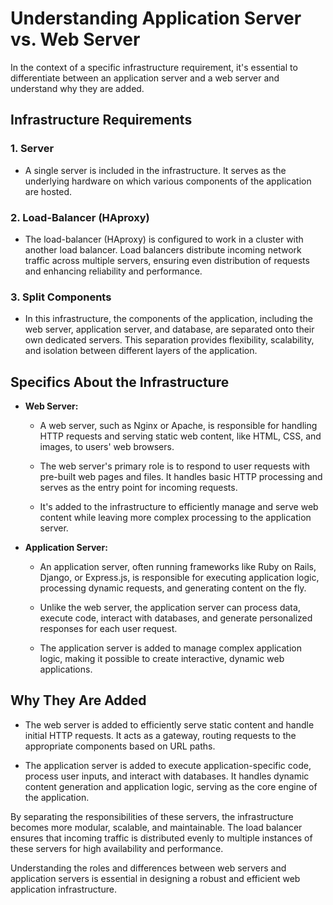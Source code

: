# Understanding Application Server vs. Web Server

In the context of a specific infrastructure requirement, it's essential to differentiate between an application server and a web server and understand why they are added. 

## Infrastructure Requirements

### 1. Server

- A single server is included in the infrastructure. It serves as the underlying hardware on which various components of the application are hosted.

### 2. Load-Balancer (HAproxy)

- The load-balancer (HAproxy) is configured to work in a cluster with another load balancer. Load balancers distribute incoming network traffic across multiple servers, ensuring even distribution of requests and enhancing reliability and performance.

### 3. Split Components

- In this infrastructure, the components of the application, including the web server, application server, and database, are separated onto their own dedicated servers. This separation provides flexibility, scalability, and isolation between different layers of the application.

## Specifics About the Infrastructure

- **Web Server:**

  - A web server, such as Nginx or Apache, is responsible for handling HTTP requests and serving static web content, like HTML, CSS, and images, to users' web browsers.
  
  - The web server's primary role is to respond to user requests with pre-built web pages and files. It handles basic HTTP processing and serves as the entry point for incoming requests.

  - It's added to the infrastructure to efficiently manage and serve web content while leaving more complex processing to the application server.

- **Application Server:**

  - An application server, often running frameworks like Ruby on Rails, Django, or Express.js, is responsible for executing application logic, processing dynamic requests, and generating content on the fly.
  
  - Unlike the web server, the application server can process data, execute code, interact with databases, and generate personalized responses for each user request.

  - The application server is added to manage complex application logic, making it possible to create interactive, dynamic web applications.

## Why They Are Added

- The web server is added to efficiently serve static content and handle initial HTTP requests. It acts as a gateway, routing requests to the appropriate components based on URL paths.

- The application server is added to execute application-specific code, process user inputs, and interact with databases. It handles dynamic content generation and application logic, serving as the core engine of the application.

By separating the responsibilities of these servers, the infrastructure becomes more modular, scalable, and maintainable. The load balancer ensures that incoming traffic is distributed evenly to multiple instances of these servers for high availability and performance.

Understanding the roles and differences between web servers and application servers is essential in designing a robust and efficient web application infrastructure.
